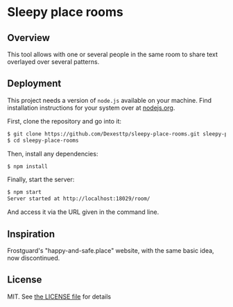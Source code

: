 # Sleepy place rooms

## Overview

This tool allows with one or several people in the same room to share text overlayed over several patterns.

## Deployment

This project needs a version of `node.js` available on your machine. Find installation instructions for your system over at [nodejs.org](https://nodejs.org/).

First, clone the repository and go into it:

```bash
$ git clone https://github.com/Dexesttp/sleepy-place-rooms.git sleepy-place-rooms
$ cd sleepy-place-rooms
```

Then, install any dependencies:

```bash
$ npm install
```

Finally, start the server:

```bash
$ npm start
Server started at http://localhost:18029/room/
```

And access it via the URL given in the command line.

## Inspiration

Frostguard's "happy-and-safe.place" website, with the same basic idea, now discontinued.

## License

MIT. See [the LICENSE file](./LICENSE) for details
